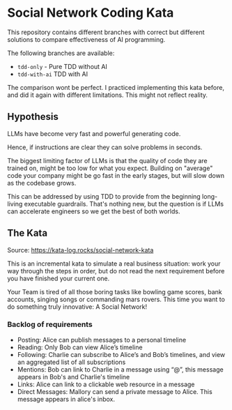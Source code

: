 # Social Network Coding Kata


This repository contains different branches with correct but different solutions to compare effectiveness of AI programming.

The following branches are available:
- `tdd-only` - Pure TDD without AI
- `tdd-with-ai` TDD with AI

The comparison wont be perfect. I practiced implementing this kata before, and did it again with different limitations. This might not reflect reality.

## Hypothesis

LLMs have become very fast and powerful generating code. 

Hence, if instructions are clear they can solve problems in seconds.

The biggest limiting factor of LLMs is that the quality of code they are trained on, might be too low for what you expect. Building on "average" code
your company might be go fast in the early stages, but will slow down as the codebase grows.

This can be addressed by using TDD to provide from the beginning long-living executable guardrails. That's nothing new, but the question is if LLMs can accelerate engineers so we get the best of both worlds.

## The Kata

Source: https://kata-log.rocks/social-network-kata

This is an incremental kata to simulate a real business situation: work your way through the steps in order, but do not read the next requirement before you have finished your current one.

Your Team is tired of all those boring tasks like bowling game scores, bank accounts, singing songs or commanding mars rovers. This time you want to do something truly innovative: A Social Network!

### Backlog of requirements

- Posting: Alice can publish messages to a personal timeline
- Reading: Only Bob can view Alice’s timeline
- Following: Charlie can subscribe to Alice’s and Bob’s timelines, and view an aggregated list of all subscriptions
- Mentions: Bob can link to Charlie in a message using “@”, this message appears in Bob's and Charlie's timeline
- Links: Alice can link to a clickable web resource in a message
- Direct Messages: Mallory can send a private message to Alice. This message appears in alice's inbox.


